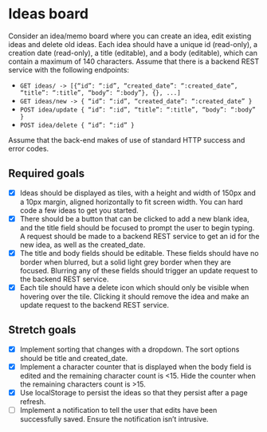 # Ideas board

Consider an idea/memo board where you can create an idea, edit existing ideas and delete old ideas. Each idea should have a unique id (read-only), a creation date (read-only), a title (editable), and a body (editable), which can contain a maximum of 140 characters. Assume that there is a backend REST service with the following endpoints:

- `GET ideas/ -> [{“id”: “:id”, “created_date”: “:created_date”, “title”: “:title”, “body”: “:body”}, {}, ...]`
- `GET ideas/new -> { “id”: “:id”, “created_date”: “:created_date” }`
- `POST idea/update { “id”: “:id”, “title”: “:title”, “body”: “:body” }`
- `POST idea/delete { “id”: “:id” }`

Assume that the back-end makes of use of standard HTTP success and error codes.

## Required goals

- [x] Ideas should be displayed as tiles, with a height and width of 150px and a 10px margin, aligned horizontally to fit screen width. You can hard code a few ideas to get you started.
- [x] There should be a button that can be clicked to add a new blank idea, and the title field should be focused to prompt the user to begin typing. A request should be made to a backend REST service to get an id for the new idea, as well as the created_date.
- [x] The title and body fields should be editable. These fields should have no border when blurred, but a solid light grey border when they are focused. Blurring any of these fields should trigger an update request to the backend REST service.
- [x] Each tile should have a delete icon which should only be visible when hovering over the tile. Clicking it should remove the idea and make an update request to the backend REST service.

## Stretch goals

- [x] Implement sorting that changes with a dropdown. The sort options should be title and created_date.
- [x] Implement a character counter that is displayed when the body field is edited and the remaining character count is <15. Hide the counter when the remaining characters count is >15.
- [x] Use localStorage to persist the ideas so that they persist after a page refresh.
- [ ] Implement a notification to tell the user that edits have been successfully saved. Ensure the
      notification isn’t intrusive.
